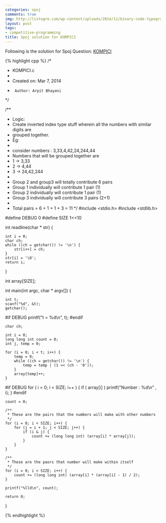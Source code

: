 ```yaml
---
categories: spoj
comments: true
img: http://listogre.com/wp-content/uploads/2014/11/binary-code-typography-hd-wallpaper-1920x1080-2619-672x372.png
layout: post
tags:
- competitive-programming
title: Spoj solution for KOMPICI
---
```


Following is the solution for Spoj Question: [KOMPICI](http://www.spoj.com/problems/KOMPICI/)

{% highlight cpp %}
/*
 * KOMPICI.c
 *
 *  Created on: Mar 7, 2014
 *      Author: Arpit Bhayani
 */

/**
 * Logic:
 * Create inverted index type stuff wherein all the numbers with similar digits are
 * grouped together.
 * Eg:
 *
 * consider numbers : 3,33,4,42,24,244,44
 * Numbers that will be grouped together are
 * 1 -> 3,33
 * 2 -> 4,44
 * 3 -> 24,42,244
 *
 * Group 2 and group3 will totally contribute 6 pairs
 * Group 1 individually will contribute 1 pair	(1)
 * Group 2 individually will contribute 1 pair	(1)
 * Group 3 individually will contribute 3 pairs (2+1)
 *
 * Total pairs = 6 + 1 + 1 + 3 = 11
 */
#include <stdio.h>
#include <stdlib.h>

#define DEBUG 0
#define SIZE 1<<10

int readline(char * str) {

	int i = 0;
	char ch;
	while ((ch = getchar()) != '\n') {
		str[i++] = ch;
	}
	str[i] = '\0';
	return i;
}

int array[SIZE];

int main(int argc, char * argv[]) {

	int t;
	scanf("%d", &t);
	getchar();

#if DEBUG
	printf("t = %d\n", t);
#endif

	char ch;

	int i = 0;
	long long int count = 0;
	int j, temp = 0;

	for (i = 0; i < t; i++) {
		temp = 0;
		while ((ch = getchar()) != '\n') {
			temp = temp | (1 << (ch - '0'));
		}
		array[temp]++;
	}

#if DEBUG
	for ( i = 0; i < SIZE; i++ ) {
		if ( array[i] )
		printf("Number : %d\n" , i);
	}
#endif

	count = 0;

	/**
	 * These are the pairs that the numbers will make with other numbers
	 */
	for (i = 0; i < SIZE; i++) {
		for (j = i + 1; j < SIZE; j++) {
			if (i & j) {
				count += (long long int) (array[i] * array[j]);
			}
		}
	}

	/**
	 * These are the paors that number will make within itself
	 */
	for (i = 0; i < SIZE; i++) {
		count += (long long int) (array[i] * (array[i] - 1) / 2);
	}

	printf("%lld\n", count);

	return 0;
}

{% endhighlight %}